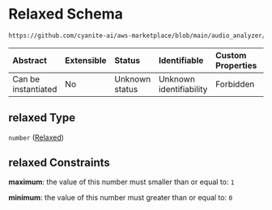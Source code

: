 # Relaxed Schema

```txt
https://github.com/cyanite-ai/aws-marketplace/blob/main/audio_analyzer/schemes/marketplace_v1/schema/TaggingV8.schema.json#/$defs/MoodAdvancedScoresV1/properties/relaxed
```



| Abstract            | Extensible | Status         | Identifiable            | Custom Properties | Additional Properties | Access Restrictions | Defined In                                                                     |
| :------------------ | :--------- | :------------- | :---------------------- | :---------------- | :-------------------- | :------------------ | :----------------------------------------------------------------------------- |
| Can be instantiated | No         | Unknown status | Unknown identifiability | Forbidden         | Allowed               | none                | [TaggingV8.schema.json\*](../out/TaggingV8.schema.json "open original schema") |

## relaxed Type

`number` ([Relaxed](taggingv8-defs-moodadvancedscoresv1-properties-relaxed.md))

## relaxed Constraints

**maximum**: the value of this number must smaller than or equal to: `1`

**minimum**: the value of this number must greater than or equal to: `0`
